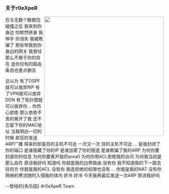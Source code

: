 ### 关于r0eXpeR

<img align='right' src="https://github-readme-stats.vercel.app/api?username=r0eXpeR&show_icons=true&theme=radical" width="380">

在与无数个数据包碰撞之后
我来到你身边
你默然转身
我伸手 你消失
我被欺骗了
那些带我到你身边的网关
我曾经那么不屑于你的存在
连你仅有的路由条目也差点删去

总以为
有了OSPF就可以放弃RIP
有了VPN就可以放弃DDN
有了拓扑图就可以放弃你...
你伤心欲绝
那么依依不舍的离开了我
还不忘留下你的MAC地址
当我明白一切的时候
疯狂的发送ARP广播
得来的却是目的主机不可达
一次又一次
目的主机不可达
...
是谁封闭了你的端口
是谁隐藏了你的IP
是谁加密了你的隧道
是谁欺骗了我的ARP
为何你要封装你的信息
为何你要离开我的area0
为何你用ACL拒绝我的访问
为何我当初是那么自负
原谅我好吗
知道吗
你就是我的边界路由
没有你
我不知道我的下一跳去往何方
你就是我的ACL
没有你
我连拒绝的权限也没有
...
你就是我的NAT
没有你
网络的寒流随时入侵我的体内
好冷
好冷
今天我再最后发送一次ARP
原谅我好吗

--曾经的{失乐园} #r0eXpeR Team
 
